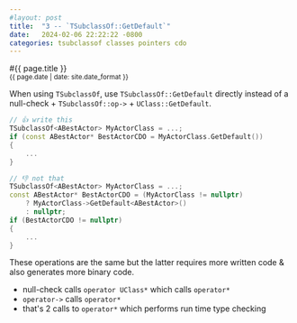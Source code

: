```yaml
---
#layout: post
title:  "3 -- `TSubclassOf::GetDefault`"
date:   2024-02-06 22:22:22 -0800
categories: tsubclassof classes pointers cdo
---
```

#{{ page.title }}\
<sup>{{ page.date | date: site.date_format }}</sup>

When using `TSubclassOf`, use `TSubclassOf::GetDefault` directly instead of a null-check + `TSubclassOf::op->` + `UClass::GetDefault`.

```cpp
// 👍 write this
TSubclassOf<ABestActor> MyActorClass = ...;
if (const ABestActor* BestActorCDO = MyActorClass.GetDefault())
{
    ...
}

// 👎 not that
TSubclassOf<ABestActor> MyActorClass = ...;
const ABestActor* BestActorCDO = (MyActorClass != nullptr)
    ? MyActorClass->GetDefault<ABestActor>()
    : nullptr;
if (BestActorCDO != nullptr)
{
    ...
}
```

These operations are the same but the latter requires more written code & also generates more binary code.
- null-check calls `operator UClass*` which calls `operator*`
- `operator->` calls `operator*`
- that's 2 calls to `operator*` which performs run time type checking